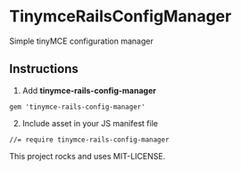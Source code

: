 # TinymceRailsConfigManager
Simple tinyMCE configuration manager

## Instructions

1. Add **tinymce-rails-config-manager** 

` gem 'tinymce-rails-config-manager' `

2. Include asset in your JS manifest file

` //= require tinymce-rails-config-manager `

This project rocks and uses MIT-LICENSE.

